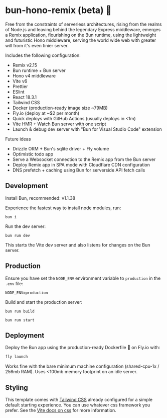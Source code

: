 # bun-hono-remix (beta) 🚀

Free from the constraints of serverless architectures, rising from the realms of Node.js and leaving behind the legendary Express middleware, emerges a Remix application, flourishing on the Bun runtime, using the lightweight and futuristic Hono middleware, serving the world wide web with greater will from it's even tinier server.

Includes the following configuration:

- Remix v2.15
- Bun runtime + Bun server
- Hono v4 middleware
- Vite v6
- Prettier
- ESlint
- React 18.3.1
- Tailwind CSS
- Docker (production-ready image size ~79MB)
- Fly.io (deploy at ~$2 per month)
- Quick deploys with GitHub Actions (usually deploys in <1m)
- Vite HMR + Watch Bun server with one script
- Launch & debug dev server with "Bun for Visual Studio Code" extension

Future ideas

- Drizzle ORM + Bun's sqlite driver + Fly volume
- Optimistic todo app
- Serve a Websocket connection to the Remix app from the Bun server
- Deploy Remix app in SPA mode with Cloudflare CDN configuration
- DNS prefetch + caching using Bun for serverside API fetch calls

## Development

Install Bun, recommended: v1.1.38

Experience the fastest way to install node modules, run:

```shellscript
bun i
```

Run the dev server:

```shellscript
bun run dev
```

This starts the Vite dev server and also listens for changes on the Bun server. 

## Production

Ensure you have set the `NODE_ENV` environment variable to `production` in the `.env` file:

```dotenv
NODE_ENV=production
```

Build and start the production server:

```shellscript
bun run build
```

```shellscript
bun run start
```

## Deployment

Deploy the Bun app using the production-ready Dockerfile 🐳 on Fly.io with:

```sh
fly launch
```

Works fine with the bare minimum machine configuration (shared-cpu-1x / 256mb RAM). Uses <100mb memory footprint on an idle server.

## Styling

This template comes with [Tailwind CSS](https://tailwindcss.com/) already configured for a simple default starting experience. You can use whatever css framework you prefer. See the [Vite docs on css](https://vitejs.dev/guide/features.html#css) for more information.
